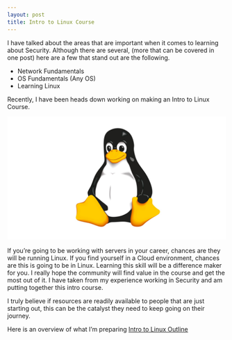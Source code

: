 ```yaml
---
layout: post
title: Intro to Linux Course
---
```


I have talked about the areas that are important when it comes to learning about Security. Although there are several, (more that can be covered in one post) here are a few that stand out are the following.
<br>

* Network Fundamentals
* OS Fundamentals (Any OS)
* Learning Linux

Recently, I have been heads down working on making an Intro to Linux Course.

![Intro To Linux](/images/linux_peng.jpeg)

If you’re going to be working with servers in your career, chances are they will be running Linux. If you find yourself in a Cloud environment, chances are this is going to be in Linux. Learning this skill will be a difference maker for you.
I really hope the community will find value in the course and get the most out of it.
I have taken from my experience working in Security and am putting together this intro course. 

I truly believe if resources are readily available to people that are just starting out, this can be the catalyst they need to keep going on their journey.

Here is an overview of what I’m preparing
[Intro to Linux Outline](https://zenlabz.notion.site/Intro-To-Linux-803cc10e39674e328938f074e060d357)

